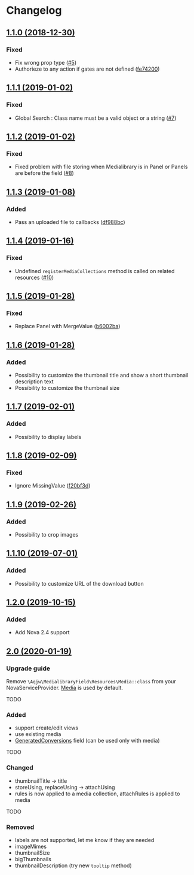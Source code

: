 # Changelog

## [1.1.0 (2018-12-30)](https://github.com/aqjw/medialibrary-field/compare/1.0.1..1.1.0)

### Fixed
- Fix wrong prop type ([#5](https://github.com/aqjw/medialibrary-field/pull/5))
- Authorieze to any action if gates are not defined ([fe74200](https://github.com/aqjw/medialibrary-field/commit/fe74200))

## [1.1.1 (2019-01-02)](https://github.com/aqjw/medialibrary-field/compare/1.1.0...1.1.1)

### Fixed

- Global Search : Class name must be a valid object or a string ([#7](https://github.com/aqjw/medialibrary-field/issues/7))

## [1.1.2 (2019-01-02)](https://github.com/aqjw/medialibrary-field/compare/1.1.1...1.1.2)

### Fixed

- Fixed problem with file storing when Medialibrary is in Panel or Panels are before the field ([#8](https://github.com/aqjw/medialibrary-field/pull/8))

## [1.1.3 (2019-01-08)](https://github.com/aqjw/medialibrary-field/compare/1.1.2...1.1.3)

### Added

- Pass an uploaded file to callbacks ([df988bc](https://github.com/aqjw/medialibrary-field/commit/df988bc))

## [1.1.4 (2019-01-16)](https://github.com/aqjw/medialibrary-field/compare/1.1.3...1.1.4)

### Fixed

- Undefined `registerMediaCollections` method is called on related resources ([#10](https://github.com/aqjw/medialibrary-field/issues/10))

## [1.1.5 (2019-01-28)](https://github.com/aqjw/medialibrary-field/compare/1.1.4...1.1.5)

### Fixed

- Replace Panel with MergeValue ([b6002ba](https://github.com/aqjw/medialibrary-field/commit/b6002ba))

## [1.1.6 (2019-01-28)](https://github.com/aqjw/medialibrary-field/compare/1.1.5...1.1.6)

### Added

- Possibility to customize the thumbnail title and show a short thumbnail description text
- Possibility to customize the thumbnail size

## [1.1.7 (2019-02-01)](https://github.com/aqjw/medialibrary-field/compare/1.1.6...1.1.7)

### Added

- Possibility to display labels

## [1.1.8 (2019-02-09)](https://github.com/aqjw/medialibrary-field/compare/1.1.7...1.1.8)

### Fixed

- Ignore MissingValue ([f20bf3d](https://github.com/aqjw/medialibrary-field/commit/f20bf3d))

## [1.1.9 (2019-02-26)](https://github.com/aqjw/medialibrary-field/compare/1.1.8...1.1.9)

### Added

- Possibility to crop images

## [1.1.10 (2019-07-01)](https://github.com/aqjw/medialibrary-field/compare/1.1.9...1.1.10)

### Added

- Possibility to customize URL of the download button

## [1.2.0 (2019-10-15)](https://github.com/aqjw/medialibrary-field/compare/1.1.10...1.2.0)

### Added

- Add Nova 2.4 support

## [2.0 (2020-01-19)](https://github.com/aqjw/medialibrary-field/compare/1.1.10...2.0)

### Upgrade guide

Remove `\Aqjw\MedialibraryField\Resources\Media::class` from your NovaServiceProvider. [Media](src/Resources/Media.php) is used by default.

TODO

### Added
 - support create/edit views
 - use existing media
 - [GeneratedConversions](src/Fields/GeneratedConversions.php) field (can be used only with media)

TODO

### Changed
 - thumbnailTitle -> title
 - storeUsing, replaceUsing -> attachUsing
 - rules is now applied to a media collection, attachRules is applied to media

TODO

### Removed
 - labels are not supported, let me know if they are needed
 - imageMimes
 - thumbnailSize
 - bigThumbnails
 - thumbnailDescription (try new `tooltip` method)
